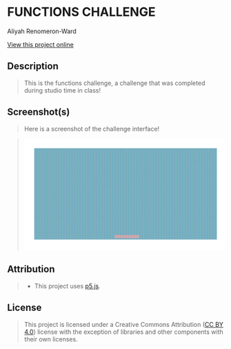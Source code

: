# FUNCTIONS CHALLENGE

Aliyah Renomeron-Ward

[View this project online](https://xp30n.github.io/CART-253/topics/functions/functions-challenge)

## Description

> This is the functions challenge, a challenge that was completed during studio time in class! 

## Screenshot(s)

> Here is a screenshot of the challenge interface! 

> ![Image of a clown face](./assets/images/functions-challenge-screenshot.png)

## Attribution

> - This project uses [p5.js](https://p5js.org).

## License

> This project is licensed under a Creative Commons Attribution ([CC BY 4.0](https://creativecommons.org/licenses/by/4.0/deed.en)) license with the exception of libraries and other components with their own licenses.